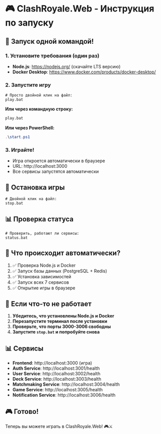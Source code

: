 # 🎮 ClashRoyale.Web - Инструкция по запуску

## 🚀 Запуск одной командой!

### 1. Установите требования (один раз)
- **Node.js**: https://nodejs.org/ (скачайте LTS версию)
- **Docker Desktop**: https://www.docker.com/products/docker-desktop/

### 2. Запустите игру
```batch
# Просто двойной клик на файл:
play.bat
```

**Или через командную строку:**
```cmd
play.bat
```

**Или через PowerShell:**
```powershell
.\start.ps1
```

### 3. Играйте!
- Игра откроется автоматически в браузере
- URL: http://localhost:3000
- Все сервисы запустятся автоматически

## 🛑 Остановка игры

```batch
# Двойной клик на файл:
stop.bat
```

## 📊 Проверка статуса

```batch
# Проверить, работают ли сервисы:
status.bat
```

## 🎯 Что происходит автоматически?

1. ✅ Проверка Node.js и Docker
2. ✅ Запуск базы данных (PostgreSQL + Redis)
3. ✅ Установка зависимостей
4. ✅ Запуск всех 7 сервисов
5. ✅ Открытие игры в браузере

## 🔧 Если что-то не работает

1. **Убедитесь, что установлены Node.js и Docker**
2. **Перезапустите терминал после установки**
3. **Проверьте, что порты 3000-3006 свободны**
4. **Запустите `stop.bat` и попробуйте снова**

## 📊 Сервисы

- **Frontend**: http://localhost:3000 (игра)
- **Auth Service**: http://localhost:3001/health
- **User Service**: http://localhost:3002/health
- **Deck Service**: http://localhost:3003/health
- **Matchmaking Service**: http://localhost:3004/health
- **Game Service**: http://localhost:3005/health
- **Notification Service**: http://localhost:3006/health

## 🎮 Готово!

Теперь вы можете играть в ClashRoyale.Web! 🎮⚔️
